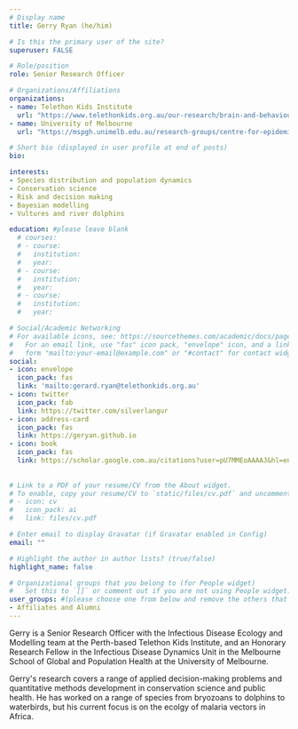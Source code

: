 ```yaml
---
# Display name
title: Gerry Ryan (he/him)

# Is this the primary user of the site?
superuser: FALSE

# Role/position
role: Senior Research Officer

# Organizations/Affiliations
organizations:
- name: Telethon Kids Institute
  url: "https://www.telethonkids.org.au/our-research/brain-and-behaviour/child-health-analytics-research-program/infectious-disease-ecology-and-modelling/"
- name: University of Melbourne
  url: "https://mspgh.unimelb.edu.au/research-groups/centre-for-epidemiology-and-biostatistics-research/Infectious-Disease-Dynamics"

# Short bio (displayed in user profile at end of posts)
bio: 

interests:
- Species distribution and population dynamics
- Conservation science
- Risk and decision making
- Bayesian modelling
- Vultures and river dolphins

education: #please leave blank
  # courses:
  # - course:
  #   institution:
  #   year:
  # - course:
  #   institution:
  #   year:
  # - course:
  #   institution:
  #   year:

# Social/Academic Networking
# For available icons, see: https://sourcethemes.com/academic/docs/page-builder/#icons
#   For an email link, use "fas" icon pack, "envelope" icon, and a link in the
#   form "mailto:your-email@example.com" or "#contact" for contact widget.
social:
- icon: envelope
  icon_pack: fas
  link: 'mailto:gerard.ryan@telethonkids.org.au'
- icon: twitter
  icon_pack: fab
  link: https://twitter.com/silverlangur
- icon: address-card
  icon_pack: fas
  link: https://geryan.github.io
- icon: book
  icon_pack: fas
  link: https://scholar.google.com.au/citations?user=pU7MMEoAAAAJ&hl=en
    
  
# Link to a PDF of your resume/CV from the About widget.
# To enable, copy your resume/CV to `static/files/cv.pdf` and uncomment the lines below.
# - icon: cv
#   icon_pack: ai
#   link: files/cv.pdf

# Enter email to display Gravatar (if Gravatar enabled in Config)
email: ""

# Highlight the author in author lists? (true/false)
highlight_name: false

# Organizational groups that you belong to (for People widget)
#   Set this to `[]` or comment out if you are not using People widget.
user_groups: #(please choose one from below and remove the others that aren't needed)
- Affiliates and Alumni
---
```


Gerry is a Senior Research Officer with the Infectious Disease Ecology and Modelling team at the Perth-based Telethon Kids Institute, and an Honorary Research Fellow in the Infectious Disease Dynamics Unit in the Melbourne School of Global and Population Health at the University of Melbourne.

Gerry's research covers a range of applied decision-making problems and quantitative methods development in conservation science and public health. He has worked on a range of species from bryozoans to dolphins to waterbirds, but his current focus is on the ecolgy of malaria vectors in Africa.

